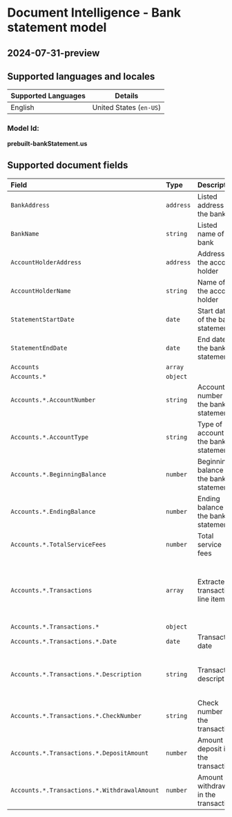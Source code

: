 # Document Intelligence - Bank statement model

## **2024-07-31-preview**

## Supported languages and locales

| Supported Languages | Details |
|:--------------------|:-------:|
|English|United States (`en-US`)|

### Model Id: 

**prebuilt-bankStatement.us**

## Supported document fields

| Field | Type | Description | Example |
|:------|:-----|:------------|:--------|
|`BankAddress`|`address`|Listed address of the bank|123 Main St, Redmond, WA 98052|
|`BankName`|`string`|Listed name of the bank|Contoso Bank|
|`AccountHolderAddress`|`address`|Address of the account holder|456 Main St, Redmond, WA 98052|
|`AccountHolderName`|`string`|Name of the account holder|JOHN DEO|
|`StatementStartDate`|`date`|Start date of the bank statement|July 01, 2017|
|`StatementEndDate`|`date`|End date of the bank statement|July 31, 2017|
|`Accounts`|`array`|||
|`Accounts.*`|`object`|||
|`Accounts.*.AccountNumber`|`string`|Account number on the bank statement|987-654-3210|
|`Accounts.*.AccountType`|`string`|Type of account on the bank statement|Checking|
|`Accounts.*.BeginningBalance`|`number`|Beginning balance on the bank statement|$1488.03|
|`Accounts.*.EndingBalance`|`number`|Ending balance on the bank statement|$1488.03|
|`Accounts.*.TotalServiceFees`|`number`|Total service fees|$0.00|
|`Accounts.*.Transactions`|`array`|Extracted transaction line item|07/17<br>OnlineTransfer From Chk...6609 Transaction#: 6373187418<br>$1,500.00|
|`Accounts.*.Transactions.*`|`object`|||
|`Accounts.*.Transactions.*.Date`|`date`|Transaction date|07/17|
|`Accounts.*.Transactions.*.Description`|`string`|Transaction description|OnlineTransfer From Chk...6609 Transaction#: 6373187418|
|`Accounts.*.Transactions.*.CheckNumber`|`string`|Check number of the transaction|6609|
|`Accounts.*.Transactions.*.DepositAmount`|`number`|Amount of deposit in the transaction|$1500.00|
|`Accounts.*.Transactions.*.WithdrawalAmount`|`number`|Amount of withdrawal in the transaction|$1500.00|
